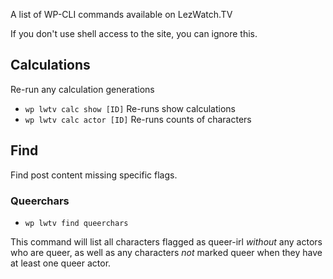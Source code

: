 A list of WP-CLI commands available on LezWatch.TV

If you don't use shell access to the site, you can ignore this.

## Calculations

Re-run any calculation generations

* `wp lwtv calc show [ID]` Re-runs show calculations
* `wp lwtv calc actor [ID]` Re-runs counts of characters

## Find

Find post content missing specific flags.

### Queerchars

* `wp lwtv find queerchars`

This command will list all characters flagged as queer-irl _without_ any actors who are queer, as well as any characters _not_ marked queer when they have at least one queer actor.
